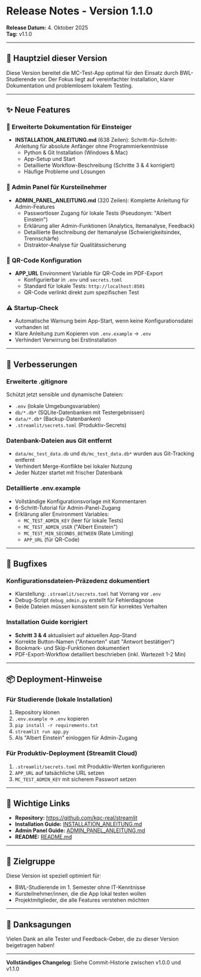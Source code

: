 # Release Notes - Version 1.1.0

**Release Datum:** 4. Oktober 2025  
**Tag:** v1.1.0

---

## 🎯 Hauptziel dieser Version

Diese Version bereitet die MC-Test-App optimal für den Einsatz durch BWL-Studierende vor. Der Fokus liegt auf vereinfachter Installation, klarer Dokumentation und problemlosem lokalem Testing.

---

## ✨ Neue Features

### 📖 Erweiterte Dokumentation für Einsteiger
- **INSTALLATION_ANLEITUNG.md** (638 Zeilen): Schritt-für-Schritt-Anleitung für absolute Anfänger ohne Programmierkenntnisse
  - Python & Git Installation (Windows & Mac)
  - App-Setup und Start
  - Detaillierte Workflow-Beschreibung (Schritte 3 & 4 korrigiert)
  - Häufige Probleme und Lösungen

### 🔐 Admin Panel für Kursteilnehmer
- **ADMIN_PANEL_ANLEITUNG.md** (320 Zeilen): Komplette Anleitung für Admin-Features
  - Passwortloser Zugang für lokale Tests (Pseudonym: "Albert Einstein")
  - Erklärung aller Admin-Funktionen (Analytics, Itemanalyse, Feedback)
  - Detaillierte Beschreibung der Itemanalyse (Schwierigkeitsindex, Trennschärfe)
  - Distraktor-Analyse für Qualitätssicherung

### 🔗 QR-Code Konfiguration
- **APP_URL** Environment Variable für QR-Code im PDF-Export
  - Konfigurierbar in `.env` und `secrets.toml`
  - Standard für lokale Tests: `http://localhost:8501`
  - QR-Code verlinkt direkt zum spezifischen Test

### ⚠️ Startup-Check
- Automatische Warnung beim App-Start, wenn keine Konfigurationsdatei vorhanden ist
- Klare Anleitung zum Kopieren von `.env.example` → `.env`
- Verhindert Verwirrung bei Erstinstallation

---

## 🔧 Verbesserungen

### Erweiterte .gitignore
Schützt jetzt sensible und dynamische Dateien:
- `.env` (lokale Umgebungsvariablen)
- `db/*.db*` (SQLite-Datenbanken mit Testergebnissen)
- `data/*.db*` (Backup-Datenbanken)
- `.streamlit/secrets.toml` (Produktiv-Secrets)

### Datenbank-Dateien aus Git entfernt
- `data/mc_test_data.db` und `db/mc_test_data.db*` wurden aus Git-Tracking entfernt
- Verhindert Merge-Konflikte bei lokaler Nutzung
- Jeder Nutzer startet mit frischer Datenbank

### Detaillierte .env.example
- Vollständige Konfigurationsvorlage mit Kommentaren
- 6-Schritt-Tutorial für Admin-Panel-Zugang
- Erklärung aller Environment Variables:
  - `MC_TEST_ADMIN_KEY` (leer für lokale Tests)
  - `MC_TEST_ADMIN_USER` ("Albert Einstein")
  - `MC_TEST_MIN_SECONDS_BETWEEN` (Rate Limiting)
  - `APP_URL` (für QR-Code)

---

## 🐛 Bugfixes

### Konfigurationsdateien-Präzedenz dokumentiert
- Klarstellung: `.streamlit/secrets.toml` hat Vorrang vor `.env`
- Debug-Script `debug_admin.py` erstellt für Fehlerdiagnose
- Beide Dateien müssen konsistent sein für korrektes Verhalten

### Installation Guide korrigiert
- **Schritt 3 & 4** aktualisiert auf aktuellen App-Stand
- Korrekte Button-Namen ("Antworten" statt "Antwort bestätigen")
- Bookmark- und Skip-Funktionen dokumentiert
- PDF-Export-Workflow detailliert beschrieben (inkl. Wartezeit 1-2 Min)

---

## 📦 Deployment-Hinweise

### Für Studierende (lokale Installation)
1. Repository klonen
2. `.env.example` → `.env` kopieren
3. `pip install -r requirements.txt`
4. `streamlit run app.py`
5. Als "Albert Einstein" einloggen für Admin-Zugang

### Für Produktiv-Deployment (Streamlit Cloud)
1. `.streamlit/secrets.toml` mit Produktiv-Werten konfigurieren
2. `APP_URL` auf tatsächliche URL setzen
3. `MC_TEST_ADMIN_KEY` mit sicherem Passwort setzen

---

## 🔗 Wichtige Links

- **Repository:** https://github.com/kqc-real/streamlit
- **Installation Guide:** [INSTALLATION_ANLEITUNG.md](INSTALLATION_ANLEITUNG.md)
- **Admin Panel Guide:** [ADMIN_PANEL_ANLEITUNG.md](ADMIN_PANEL_ANLEITUNG.md)
- **README:** [README.md](README.md)

---

## 👥 Zielgruppe

Diese Version ist speziell optimiert für:
- BWL-Studierende im 1. Semester ohne IT-Kenntnisse
- Kursteilnehmer/innen, die die App lokal testen wollen
- Projektmitglieder, die alle Features verstehen möchten

---

## 🙏 Danksagungen

Vielen Dank an alle Tester und Feedback-Geber, die zu dieser Version beigetragen haben!

---

**Vollständiges Changelog:** Siehe Commit-Historie zwischen v1.0.0 und v1.1.0
